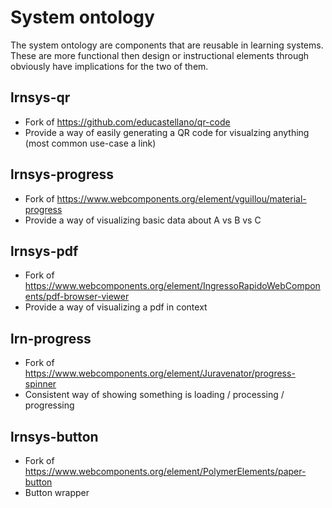# System ontology
The system ontology are components that are reusable in learning systems. These are more functional then design or instructional elements through obviously have implications for the two of them.

## lrnsys-qr
- Fork of https://github.com/educastellano/qr-code
- Provide a way of easily generating a QR code for visualzing anything (most common use-case a link)

## lrnsys-progress
- Fork of https://www.webcomponents.org/element/vguillou/material-progress
- Provide a way of visualizing basic data about A vs B vs C

## lrnsys-pdf
- Fork of https://www.webcomponents.org/element/IngressoRapidoWebComponents/pdf-browser-viewer
- Provide a way of visualizing a pdf in context

## lrn-progress
- Fork of https://www.webcomponents.org/element/Juravenator/progress-spinner
- Consistent way of showing something is loading / processing / progressing

## lrnsys-button
- Fork of https://www.webcomponents.org/element/PolymerElements/paper-button
- Button wrapper
